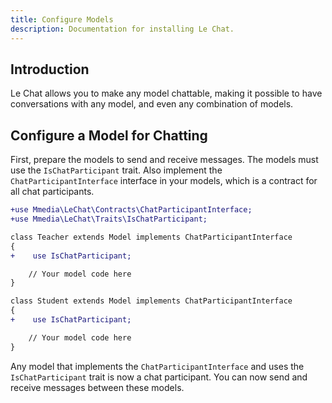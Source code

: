 ```yaml
---
title: Configure Models
description: Documentation for installing Le Chat.
---
```


## Introduction
Le Chat allows you to make any model chattable, making it possible to have conversations with any model, and even any combination of models.

## Configure a Model for Chatting

First, prepare the models to send and receive messages. The models must use the `IsChatParticipant` trait. Also implement the `ChatParticipantInterface` interface in your models, which is a contract for all chat participants.

```diff lang="php" ins=" ChatParticipantInterface"
+use Mmedia\LeChat\Contracts\ChatParticipantInterface;
+use Mmedia\LeChat\Traits\IsChatParticipant;

class Teacher extends Model implements ChatParticipantInterface
{
+    use IsChatParticipant;

    // Your model code here
}

class Student extends Model implements ChatParticipantInterface
{
+    use IsChatParticipant;

    // Your model code here
}
```

Any model that implements the `ChatParticipantInterface` and uses the `IsChatParticipant` trait is now a chat participant. You can now send and receive messages between these models.